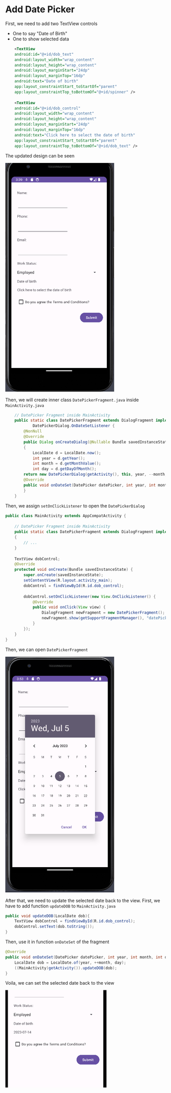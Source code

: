 # Add Date Picker

First, we need to add two TextView controls
- One to say "Date of Birth"
- One to show selected data 

```xml
    <TextView
    android:id="@+id/dob_text"
    android:layout_width="wrap_content"
    android:layout_height="wrap_content"
    android:layout_marginStart="24dp"
    android:layout_marginTop="16dp"
    android:text="Date of birth"
    app:layout_constraintStart_toStartOf="parent"
    app:layout_constraintTop_toBottomOf="@+id/spinner" />

    <TextView
    android:id="@+id/dob_control"
    android:layout_width="wrap_content"
    android:layout_height="wrap_content"
    android:layout_marginStart="24dp"
    android:layout_marginTop="16dp"
    android:text="Click here to select the date of birth"
    app:layout_constraintStart_toStartOf="parent"
    app:layout_constraintTop_toBottomOf="@+id/dob_text" />

```

The updated design can be seen

![img_2.png](img_2.png)

Then, we will create inner class `DatePickerFragment.java` inside `MainActivity.java`

```java
    // DatePicker Fragment inside MainActivity
    public static class DatePickerFragment extends DialogFragment implements
            DatePickerDialog.OnDateSetListener {
        @NonNull
        @Override
        public Dialog onCreateDialog(@Nullable Bundle savedInstanceState)
        {
            LocalDate d = LocalDate.now();
            int year = d.getYear();
            int month = d.getMonthValue();
            int day = d.getDayOfMonth();
        return new DatePickerDialog(getActivity(), this, year, --month, day);}
        @Override
        public void onDateSet(DatePicker datePicker, int year, int month, int day){
        }
    }
```

Then, we assign `setOnClickListener` to open the `DatePickerDialog`

```java
public class MainActivity extends AppCompatActivity {

    // DatePicker Fragment inside MainActivity
    public static class DatePickerFragment extends DialogFragment implements
    {
        // ...
    }

    TextView dobControl;
    @Override
    protected void onCreate(Bundle savedInstanceState) {
        super.onCreate(savedInstanceState);
        setContentView(R.layout.activity_main);
        dobControl = findViewById(R.id.dob_control);

        dobControl.setOnClickListener(new View.OnClickListener() {
            @Override
            public void onClick(View view) {
                DialogFragment newFragment = new DatePickerFragment();
                newFragment.show(getSupportFragmentManager(), "datePicker");
            }
        });
    }
}
```
Then, we can open `DatePickerFragment`

![img_3.png](img_3.png)

After that, we need to update the selected date back to the view. First, we have to add function `updateDOB` to `MainActivity.java`
```java
public void updateDOB(LocalDate dob){
    TextView dobControl = findViewById(R.id.dob_control);
    dobControl.setText(dob.toString());
}
```

Then, use it in function `onDateSet` of the fragment
```java
@Override
public void onDateSet(DatePicker datePicker, int year, int month, int day){
    LocalDate dob = LocalDate.of(year, ++month, day);
    ((MainActivity)getActivity()).updateDOB(dob);
}
```

Voila, we can set the selected date back to the view

![img_4.png](img_4.png)
